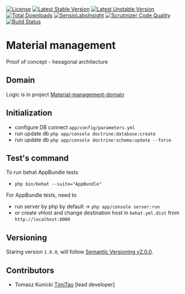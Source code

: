 [![License](https://poser.pugx.org/timitao/material-management/license.svg)](https://packagist.org/packages/timitao/material-management)
[![Latest Stable Version](https://poser.pugx.org/timitao/material-management/v/stable.svg)](https://packagist.org/packages/timitao/material-management)
[![Latest Unstable Version](https://poser.pugx.org/timitao/material-management/v/unstable.svg)](https://packagist.org/packages/timitao/material-management)
[![Total Downloads](https://poser.pugx.org/timitao/material-management/downloads.svg)](https://packagist.org/packages/timitao/material-management)
[![SensioLabsInsight](https://insight.sensiolabs.com/projects/d4577aab-945e-4a50-9615-01890dfc8946/mini.png)](https://insight.sensiolabs.com/projects/d4577aab-945e-4a50-9615-01890dfc8946)
[![Scrutinizer Code Quality](https://scrutinizer-ci.com/g/timiTao/material-management/badges/quality-score.png?b=master)](https://scrutinizer-ci.com/g/timiTao/material-management/?branch=master)
[![Build Status](https://travis-ci.org/timiTao/BehatDbalExtension.svg?branch=master)](https://travis-ci.org/timiTao/material-management)


Material management
=======

Proof of concept - hexagonal architecture

## Domain

Logic is in project [Material-management-domain](https://github.com/timiTao/material-management-domain)

## Initialization

- configure DB connect ``app/config/parameters.yml``
- run update db ``php app/console doctrine:database:create``
- run update db ``php app/console doctrine:schema:update --force``

## Test's command

To run behat AppBundle tests

- ``php bin/behat --suite="AppBundle"``

For AppBundle tests, need to
- run server by php by default -> ``php app/console server:run``
- or create vHost and change destination host in ``behat.yml.dist`` from ``http://localhost:8000``

## Versioning

Staring version ``1.0.0``, will follow [Semantic Versioning v2.0.0](http://semver.org/spec/v2.0.0.html).

## Contributors

* Tomasz Kunicki [TimiTao](http://github.com/timiTao) [lead developer]



